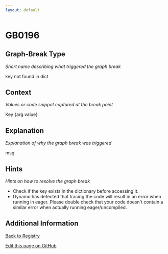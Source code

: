 ```yaml
---
layout: default
---
```

# GB0196

## Graph-Break Type
*Short name describing what triggered the graph break*

key not found in dict

## Context
*Values or code snippet captured at the break point*

Key {arg.value}

## Explanation
*Explanation of why the graph break was triggered*

msg

## Hints
*Hints on how to resolve the graph break*

- Check if the key exists in the dictionary before accessing it.
- Dynamo has detected that tracing the code will result in an error when running in eager. Please double check that your code doesn't contain a similar error when actually running eager/uncompiled.


## Additional Information

<!-- ADDITIONAL INFORMATION START - Add custom information below this line -->

<!-- ADDITIONAL INFORMATION END -->

[Back to Registry](../index.html)

[Edit this page on GitHub](https://github.com/pytorch-labs/compile-graph-break-site/edit/main/docs/gb/gb0196.md)
